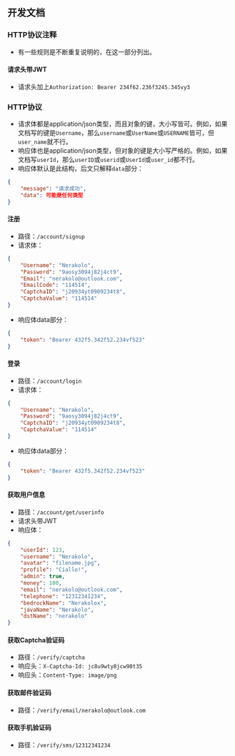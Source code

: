 ## 开发文档
### HTTP协议注释
* 有一些规则是不断重复说明的，在这一部分列出。
#### 请求头带JWT
* 请求头加上`Authorization: Bearer 234f62.236f3245.345vy3`
### HTTP协议
* 请求体都是application/json类型，而且对象的键，大小写皆可。例如，如果文档写的键是`Username`，那么`username`或`UserName`或`USERNAME`皆可，但`user_name`就不行。
* 响应体也是application/json类型，但对象的键是大小写严格的。例如，如果文档写`userId`，那么`userID`或`userid`或`UserId`或`user_id`都不行。
* 响应体默认是此结构，后文只解释`data`部分：
```json
{
    "message": "请求成功",
    "data": 可能是任何类型
}
```
#### 注册
* 路径：`/account/signup`
* 请求体：
```json
{
    "Username": "Nerakolo",
    "Password": "9aosy3094j82j4ct9",
    "Email": "nerakolo@outlook.com",
    "EmailCode": "114514",
    "CaptchaID": "j20934yt0909234t8",
    "CaptchaValue": "114514"
}
```
* 响应体data部分：
```json
{
    "token": "Bearer 432f5.342f52.234vf523"
}
```
#### 登录
* 路径：`/account/login`
* 请求体：
```json
{
    "Username": "Nerakolo",
    "Password": "9aosy3094j82j4ct9",
    "CaptchaID": "j20934yt0909234t8",
    "CaptchaValue": "114514"
}
```
* 响应体data部分：
```json
{
    "token": "Bearer 432f5.342f52.234vf523"
}
```
#### 获取用户信息
* 路径：`/account/get/userinfo`
* 请求头带JWT
* 响应体：
```json
{
    "userId": 123,
    "username": "Nerakolo",
    "avatar": "filename.jpg",
    "profile": "Ciallo!",
    "admin": true,
    "money": 100,
    "email": "nerakolo@outlook.com",
    "telephone": "12312341234",
    "bedrockName": "Nerakolox",
    "javaName": "Nerakolo",
    "dstName": "nerakolo"
}
```
#### 获取Captcha验证码
* 路径：`/verify/captcha`
* 响应头：`X-Captcha-Id: jc8u9wty8jcw90t35`
* 响应头：`Content-Type: image/png`
#### 获取邮件验证码
* 路径：`/verify/email/nerakolo@outlook.com`
#### 获取手机验证码
* 路径：`/verify/sms/12312341234`
